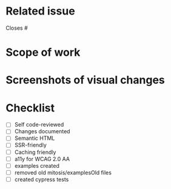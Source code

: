 # Related issue

<!-- paste a link to related issue -->

Closes #

# Scope of work

<!-- describe what you did -->

# Screenshots of visual changes

<!-- if visual changes applied -->

# Checklist

- [ ] Self code-reviewed
- [ ] Changes documented
- [ ] Semantic HTML
- [ ] SSR-friendly
- [ ] Caching friendly
- [ ] a11y for WCAG 2.0 AA
- [ ] examples created
- [ ] removed old mitosis/examplesOld files
- [ ] created cypress tests
